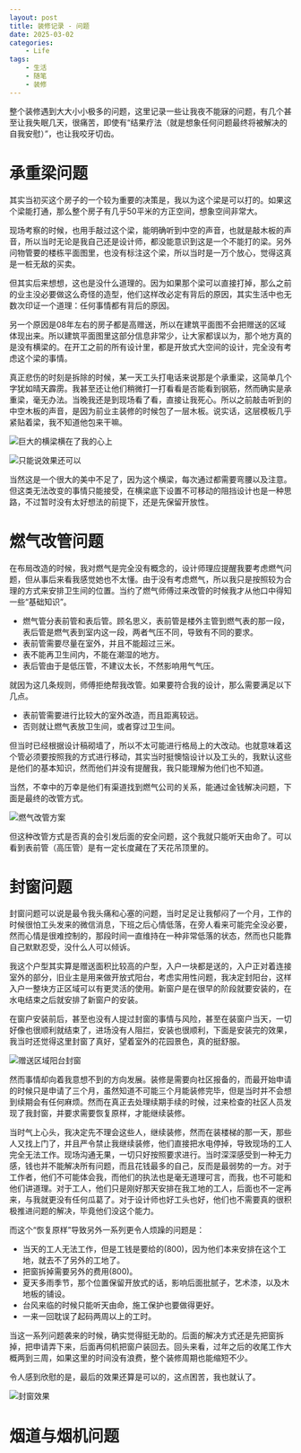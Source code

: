 ```yaml
---
layout: post
title: 装修记录 - 问题
date: 2025-03-02
categories:
    - Life
tags:
    - 生活
    - 随笔
    - 装修
---
```


整个装修遇到大大小小极多的问题，这里记录一些让我夜不能寐的问题，有几个甚至让我失眠几天，很痛苦，即使有“结果疗法（就是想象任何问题最终将被解决的自我安慰）”，也让我咬牙切齿。

# 承重梁问题

其实当初买这个房子的一个较为重要的决策是，我以为这个梁是可以打的。如果这个梁能打通，那么整个房子有几乎50平米的方正空间，想象空间非常大。

现场考察的时候，也用手敲过这个梁，能明确听到中空的声音，也就是敲木板的声音，所以当时无论是我自己还是设计师，都没能意识到这是一个不能打的梁。另外问物管要的楼栋平面图里，也没有标注这个梁，所以当时是一万个放心，觉得这真是一桩无敌的买卖。

但其实后来想想，这也是没什么道理的。因为如果那个梁可以直接打掉，那么之前的业主没必要做这么奇怪的造型，他们这样改必定有背后的原因，其实生活中也无数次印证一个道理：任何事情都有背后的原因。

另一个原因是08年左右的房子都是高赠送，所以在建筑平面图不会把赠送的区域体现出来。所以建筑平面图里这部分信息非常少，让大家都误以为，那个地方真的是没有横梁的。在开工之前的所有设计里，都是开放式大空间的设计，完全没有考虑这个梁的事情。

真正悲伤的时刻是拆除的时候，某一天工头打电话来说那是个承重梁，这简单几个字犹如晴天霹雳。我甚至还让他们稍微打一打看看是否能看到钢筋，然而确实是承重梁，毫无办法。当晚我还是到现场看了看，直接让我死心。所以之前敲击听到的中空木板的声音，是因为前业主装修的时候包了一层木板。说实话，这层模板几乎紧贴着梁，我不知道他包来干嘛。

![巨大的横梁横在了我的心上](/assets/images/2025-03-02-装修记录-问题/巨大的横梁横在了我的心上.png)

![只能说效果还可以](/assets/images/2025-03-02-装修记录-问题/只能说效果还可以.png)

当然这是一个很大的美中不足了，因为这个横梁，每次通过都需要弯腰以及注意。但这类无法改变的事情只能接受，在横梁底下设置不可移动的阻挡设计也是一种思路，不过暂时没有太好想法的前提下，还是先保留开放性。

# 燃气改管问题

在布局改造的时候，我对燃气是完全没有概念的，设计师理应提醒我要考虑燃气问题，但从事后来看我感觉她也不太懂。由于没有考虑燃气，所以我只是按照较为合理的方式来安排卫生间的位置。当约了燃气师傅过来改管的时候我才从他口中得知一些“基础知识”。

- 燃气管分表前管和表后管。顾名思义，表前管是楼外主管到燃气表的那一段，表后管是燃气表到室内这一段，两者气压不同，导致有不同的要求。
- 表前管需要尽量在室外，并且不能超过三米。
- 表不能再卫生间内，不能在潮湿的地方。
- 表后管由于是低压管，不建议太长，不然影响用气气压。

就因为这几条规则，师傅拒绝帮我改管。如果要符合我的设计，那么需要满足以下几点。

- 表前管需要进行比较大的室外改造，而且距离较远。
- 否则就让燃气表放卫生间，或者穿过卫生间。

但当时已经根据设计稿砌墙了，所以不太可能进行格局上的大改动。也就意味着这个管必须要按照我的方式进行移动，其实当时挺懊恼设计以及工头的，我默认这些是他们的基本知识，然而他们并没有提醒我，我只能理解为他们也不知道。

当然，不幸中的万幸是他们有渠道找到燃气公司的关系，能通过金钱解决问题，下面是最终的改管方式。

![燃气改管方案](/assets/images/2025-03-02-装修记录-问题/燃气改管方案.png)

但这种改管方式是否真的会引发后面的安全问题，这个我就只能听天由命了。可以看到表前管（高压管）是有一定长度藏在了天花吊顶里的。

# 封窗问题

封窗问题可以说是最令我头痛和心塞的问题，当时足足让我郁闷了一个月，工作的时候很怕工头发来的微信消息，下班之后心情低落，在旁人看来可能完全没必要，然而心情是很难控制的，那段时间一直维持在一种非常低落的状态，然而也只能靠自己默默忍受，没什么人可以倾诉。

我这个户型其实算是赠送面积比较高的户型，入户一块都是送的，入户正对着连接室外的部分，旧业主是用来做开放式阳台，考虑实用性问题，我决定封阳台，这样入户一整块方正区域可以有更灵活的使用。新窗户是在很早的阶段就要安装的，在水电结束之后就安排了新窗户的安装。

在窗户安装前后，甚至也没有人提过封窗的事情与风险，甚至在装窗户当天，一切好像也很顺利就结束了，进场没有人阻拦，安装也很顺利，下面是安装完的效果，我当时还觉得这里封窗了真好，望着室外的花园景色，真的挺舒服。

![赠送区域阳台封窗](/assets/images/2025-03-02-装修记录-问题/赠送区域阳台封窗.jpeg)

然而事情却向着我意想不到的方向发展。装修是需要向社区报备的，而最开始申请的时候只是申请了三个月，虽然知道不可能三个月能装修完毕，但是当时并不会想到续期会有任何麻烦。然而在真正去处理续期手续的时候，过来检查的社区人员发现了我封窗，并要求需要恢复原样，才能继续装修。

当时气上心头，我决定先不理会这些人，继续装修，然而在装楼梯的那一天，那些人又找上门了，并且严令禁止我继续装修，他们直接把水电停掉，导致现场的工人完全无法工作。现场沟通无果，一切只好按照要求进行。当时深深感受到一种无力感，钱也并不能解决所有问题，而且花钱最多的自己，反而是最弱势的一方。对于工作者，他们不可能体会我，而他们的执法也是毫无道理可言，而我，也不可能和他们讲道理。对于工人，他们只是刚好那天安排在我工地的工人，后面也不一定再来，与我就更没有任何瓜葛了。对于设计师也好工头也好，他们也不需要真的很积极推进问题的解决，毕竟他们没这个能力。

而这个“恢复原样”导致另外一系列更令人烦躁的问题是：

- 当天的工人无法工作，但是工钱是要给的(800)，因为他们本来安排在这个工地，就去不了另外的工地了。
- 把窗拆掉需要另外的费用(800)。
- 夏天多雨季节，那个位置保留开放式的话，影响后面批腻子，艺术漆，以及木地板的铺设。
- 台风来临的时候只能听天由命，施工保护也要做得更好。
- 一来一回耽误了起码两周以上的工时。

当这一系列问题袭来的时候，确实觉得挺无助的。后面的解决方式还是先把窗拆掉，把申请弄下来，后面再伺机把窗户装回去。回头来看，过年之后的收尾工作大概两到三周，如果这里的时间没有浪费，整个装修周期也能缩短不少。

令人感到欣慰的是，最后的效果还算是可以的，这点困苦，我也就认了。

![封窗效果](/assets/images/2025-03-02-装修记录-问题/封窗效果.jpeg)

# 烟道与烟机问题